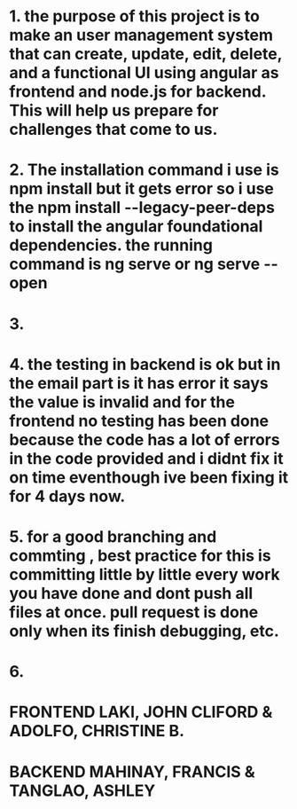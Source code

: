 # 1. the purpose of this project is to make an user management system that can create, update, edit, delete, and a functional UI using angular as frontend and node.js for backend. This will help us prepare for challenges that come to us.

# 2. The installation command i use is npm install but it gets error so i use the npm install --legacy-peer-deps to install the angular foundational dependencies. the running command is ng serve or ng serve --open

# 3. 





# 4.  the testing in backend is ok but in the email part is it has error it says the value is invalid and for the frontend no testing has been done because the code has a lot of errors in the code provided and i didnt fix it on time eventhough ive been fixing it for 4 days now.

# 5. for a good branching and commting , best practice for this is committing little by little every work you have done and dont push all files at once.  pull request is done only when its finish debugging, etc.

# 6. 



# FRONTEND LAKI, JOHN CLIFORD & ADOLFO, CHRISTINE B.
# BACKEND MAHINAY, FRANCIS & TANGLAO, ASHLEY